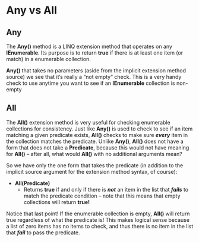 # Any vs All

## Any

The **Any()** method is a LINQ extension method that operates on any **IEnumerable<TSource>**. Its purpose is to return **true** if there is at least one item (or match) in a enumerable collection.

**Any()** that takes no parameters (aside from the implicit extension method source) we see that it’s really a “not empty” check. This is a very handy check to use anytime you want to see if an **IEnumerable<TSource>** collection is non-empty

## All

The  **All()**  extension method is very useful for checking enumerable collections for consistency. Just like  **Any()**  is used to check to see if an item matching a given predicate exists,  **All()**  checks to make sure  _**every**_ item in the collection matches the predicate. Unlike  **Any()**,  **All()**  does not have a form that does not take a  **Predicate<TSource>**, because this would not have meaning for  **All()**  – after all, what would  **All()**  with no additional arguments mean?

So we have only the one form that takes the predicate (in addition to the implicit source argument for the extension method syntax, of course):

-   **All(Predicate<TSource>)**
    -   Returns  **true**  if and only if there is  **_not_** an item in the list that  **_fails_** to match the predicate condition – note that this means that empty collections will return  **true!**

Notice that last point! If the enumerable collection is empty,  **All()**  will return true regardless of what the predicate is! This makes logical sense because a list of zero items has no items to check, and thus there is no item in the list that  _**fail**_ to pass the predicate.
